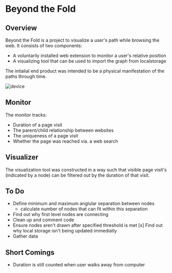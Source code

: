 # Beyond the Fold

## Overview

Beyond the Fold is a project to visualize a user's path while browsing
the web. It consists of two components:

- A voluntarily installed web extension to monitor a user's relative position
- A visualizing tool that can be used to import the graph from localstorage

The intialial end product was intended to be a physical manifestation of
the paths through time. 

![device](https://github.com/BeyondTheFold/Beyond-the-Fold/blob/master/Images/image-1.jpg)

## Monitor

The monitor tracks:
- Duration of a page visit
- The parent/child relationship between websites
- The uniqueness of a page visit
- Whether the page was reached via. a web search

## Visualizer

The visualization tool was constructed in a way such that visible page visit's 
(indicated by a node) can be filtered out by the duration of that visit.

## To Do
- Define minimum and maximum anglular separation between nodes
  - calculate number of nodes that can fit within this separation
- Find out why first level nodes are connecting
- Clean up and comment code
- Ensure nodes aren't drawn after specified threshold is met
[x] Find out why local storage isn't being updated immediatly
- Gather data
 
## Short Comings
- Duration is still counted when user walks away from computer




